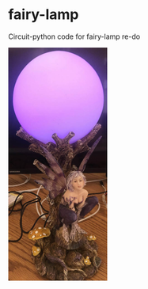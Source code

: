 # fairy-lamp
Circuit-python code for fairy-lamp re-do

<img src="images/fairy-purple.jpg" width="200"/>
